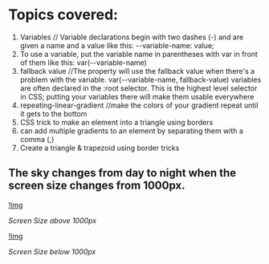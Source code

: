 # Topics covered:

1. Variables // Variable declarations begin with two dashes (-) and are given a name and a value like this: --variable-name: value;
2. To use a variable, put the variable name in parentheses with var in front of them like this: var(--variable-name)
3. fallback value //The property will use the fallback value when there's a problem with the variable. var(--variable-name, fallback-value)
   variables are often declared in the :root selector. This is the highest level selector in CSS; putting your variables there will make them usable everywhere
4. repeating-linear-gradient //make the colors of your gradient repeat until it gets to the bottom
5. CSS trick to make an element into a triangle using borders
6. can add multiple gradients to an element by separating them with a comma (,)
7. Create a triangle & trapezoid using border tricks

## The sky changes from day to night when the screen size changes from 1000px.

[!Img](./Day.jpeg)

_Screen Size above 1000px_

[!Img](./Night.jpg)

_Screen Size below 1000px_
